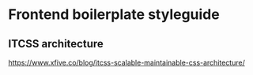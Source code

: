 # Frontend boilerplate styleguide

## ITCSS architecture

https://www.xfive.co/blog/itcss-scalable-maintainable-css-architecture/
